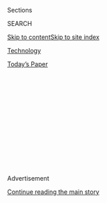 <div id="app">

<div>

<div>

<div>

<div class="NYTAppHideMasthead css-1q2w90k e1suatyy0">

<div class="section css-ui9rw0 e1suatyy2">

<div class="css-eph4ug er09x8g0">

<div class="css-6n7j50">

</div>

<span class="css-1dv1kvn">Sections</span>

<div class="css-10488qs">

<span class="css-1dv1kvn">SEARCH</span>

</div>

[Skip to content](#site-content)[Skip to site
index](#site-index)

</div>

<div id="masthead-section-label" class="css-1wr3we4 eaxe0e00">

[Technology](https://www.nytimes.com/section/technology)

</div>

<div class="css-10698na e1huz5gh0">

</div>

</div>

<div id="masthead-bar-one" class="section hasLinks css-15hmgas e1csuq9d3">

<div class="css-uqyvli e1csuq9d0">

</div>

<div class="css-1uqjmks e1csuq9d1">

</div>

<div class="css-9e9ivx">

[](https://myaccount.nytimes.com/auth/login?response_type=cookie&client_id=vi)

</div>

<div class="css-1bvtpon e1csuq9d2">

[Today’s
Paper](https://www.nytimes.com/section/todayspaper)

</div>

</div>

</div>

</div>

<div data-aria-hidden="false">

<div id="site-content" data-role="main">

<div>

<div class="css-1aor85t" style="opacity:0.000000001;z-index:-1;visibility:hidden">

<div class="css-1hqnpie">

<div class="css-epjblv">

<span class="css-17xtcya">[Technology](/section/technology)</span><span class="css-x15j1o">|</span><span class="css-fwqvlz">A
TikTok Twist on
‘PizzaGate’</span>

</div>

<div class="css-k008qs">

<div class="css-1iwv8en">

<span class="css-18z7m18"></span>

<div>

</div>

</div>

<span class="css-1n6z4y">https://nyti.ms/2NDV1Et</span>

<div class="css-1705lsu">

<div class="css-4xjgmj">

<div class="css-4skfbu" data-role="toolbar" data-aria-label="Social Media Share buttons, Save button, and Comments Panel with current comment count" data-testid="share-tools">

  - 
  - 
  - 
  - 
    
    <div class="css-6n7j50">
    
    </div>

  - 

</div>

</div>

</div>

</div>

</div>

</div>

<div id="NYT_TOP_BANNER_REGION" class="css-13pd83m">

</div>

<div id="top-wrapper" class="css-1sy8kpn">

<div id="top-slug" class="css-l9onyx">

Advertisement

</div>

[Continue reading the main
story](#after-top)

<div class="ad top-wrapper" style="text-align:center;height:100%;display:block;min-height:250px">

<div id="top" class="place-ad" data-position="top" data-size-key="top">

</div>

</div>

<div id="after-top">

</div>

</div>

<div>

<div id="sponsor-wrapper" class="css-1hyfx7x">

<div id="sponsor-slug" class="css-19vbshk">

Supported by

</div>

[Continue reading the main
story](#after-sponsor)

<div id="sponsor" class="ad sponsor-wrapper" style="text-align:center;height:100%;display:block">

</div>

<div id="after-sponsor">

</div>

</div>

<div class="css-186x18t">

on tech

</div>

<div class="css-1vkm6nb ehdk2mb0">

# A TikTok Twist on ‘PizzaGate’

</div>

Young people have tweaked the conspiracy, and today’s internet sites
help spread such false
ideas.

<div class="css-79elbk" data-testid="photoviewer-wrapper">

<div class="css-z3e15g" data-testid="photoviewer-wrapper-hidden">

</div>

<div class="css-1a48zt4 ehw59r15" data-testid="photoviewer-children">

![<span class="css-cnj6d5 e1z0qqy90" itemprop="copyrightHolder"><span class="css-1ly73wi e1tej78p0">Credit...</span><span><span>Lorna
Mills</span></span></span>](https://static01.nyt.com/images/2020/07/07/business/29ontech/29ontech-articleLarge-v5.gif?quality=75&auto=webp&disable=upscale)

</div>

</div>

<div class="css-18e8msd">

<div class="css-vp77d3 epjyd6m0">

<div class="css-hus3qt ey68jwv0" data-aria-hidden="true">

[![Shira
Ovide](https://static01.nyt.com/images/2020/03/18/reader-center/author-shira-ovide/author-shira-ovide-thumbLarge-v2.png
"Shira Ovide")](https://www.nytimes.com/by/shira-ovide)

</div>

<div class="css-1baulvz">

By [<span class="css-1baulvz last-byline" itemprop="name">Shira
Ovide</span>](https://www.nytimes.com/by/shira-ovide)

</div>

</div>

  - June 29,
    2020

  - 
    
    <div class="css-4xjgmj">
    
    <div class="css-d8bdto" data-role="toolbar" data-aria-label="Social Media Share buttons, Save button, and Comments Panel with current comment count" data-testid="share-tools">
    
      - 
      - 
      - 
      - 
        
        <div class="css-6n7j50">
        
        </div>
    
      - 
    
    </div>
    
    </div>

</div>

</div>

<div class="section meteredContent css-1r7ky0e" name="articleBody" itemprop="articleBody">

<div class="css-1fanzo5 StoryBodyCompanionColumn">

<div class="css-53u6y8">

*This article is part of the On Tech newsletter. You can* [*sign up
here*](https://www.nytimes.com/newsletters/signup/OT) *to receive it
weekdays.*

One of social media’s early conspiracy theories is back, but remade in
creatively horrible
ways.

“[PizzaGate,](https://www.nytimes.com/interactive/2016/12/10/business/media/pizzagate.html)”
a baseless notion that a Washington pizza parlor was the center of a
child sex abuse ring, [leading to a
shooting](https://www.nytimes.com/2016/12/05/business/media/comet-ping-pong-pizza-shooting-fake-news-consequences.html)
in 2016, is [catching on again with younger
people](https://www.nytimes.com/2020/06/27/technology/pizzagate-justin-bieber-qanon-tiktok.html)
on TikTok and other online hangouts, my colleagues [Cecilia
Kang](https://www.nytimes.com/by/cecilia-kang) and [Sheera
Frenkel](https://www.nytimes.com/by/sheera-frenkel) wrote.

I talked to Sheera about how young people have tweaked this conspiracy
and how internet sites help spread false ideas. (And, yes, our names are
pronounced the same but spelled differently.)

**Shira: How has this false conspiracy changed in four years?**

**Sheera:** Younger people on TikTok have made PizzaGate more relatable
for them. So a conspiracy that centered on Hillary Clinton and other
politicians a few years ago now instead ropes in celebrities like Justin
Bieber. Everyone is at home, bored and online more than usual. When I
talked to teens who were spreading these conspiracy videos, many of them
said it seemed like fun.

</div>

</div>

<div class="css-1fanzo5 StoryBodyCompanionColumn">

<div class="css-53u6y8">

**If it’s for “fun,” is this version of the PizzaGate conspiracy
harmless?**

It’s not. We’ve seen over and over that some people can get [so far into
conspiracies](https://www.nytimes.com/2020/04/23/podcasts/rabbit-hole-internet-youtube-virus.html)
that they take them seriously and
[commit](https://www.nytimes.com/2020/04/10/technology/coronavirus-5g-uk.html)[real-world
harm](https://www.nytimes.com/2020/02/09/us/politics/qanon-trump-conspiracy-theory.html).
And for people who are survivors of sexual abuse, it can be painful to
see people talking about it all over social media.

**Have the internet companies gotten better at stopping false
conspiracies like this?**

They have, but people who want to spread conspiracies are figuring out
workarounds. Facebook banned the PizzaGate hashtag, for example, but the
hashtag is not banned on Instagram, even though it’s owned by Facebook.
People also migrated to private groups where Facebook has less
visibility into what’s going on.

Tech companies’ [automated recommendation
systems](https://www.nytimes.com/2020/04/20/technology/youtube-conspiracy-theories.html)
also can suck people further into false ideas. I recently tried to join
[Facebook QAnon
conspiracy](https://www.nytimes.com/2018/08/01/us/politics/what-is-qanon.html)
groups, and Facebook immediately recommended I join PizzaGate groups,
too. On TikTok, what you see is largely decided by computer
recommendations. So I watched one video about PizzaGate, and the next
videos I saw in the app were all about PizzaGate.

**TikTok is a relatively new place where conspiracies can spread. What
is it doing to address this?**

TikTok is not proactively going out and looking for videos with
potentially false and dangerous ideas and removing them. There were more
than 80 million views of TikTok videos with PizzaGate-related hashtags.

The New York Times reached out to TikTok about the videos, pointing out
their spike. After we sent our email, TikTok removed many of the videos
and seemed to limit their spread. Facebook and Twitter often do this,
too — they frequently remove content only after journalists reach out
and point it out.

</div>

</div>

<div class="css-1fanzo5 StoryBodyCompanionColumn">

<div class="css-53u6y8">

**Do you worry that writing about baseless conspiracies gives them more
oxygen?**

We worry about that all the time, and spend as much time debating
whether to write about false conspiracies and misinformation as we do
writing about them.

We watch for ones that reach a critical mass; we don’t want to be the
place where people first find out about conspiracies. When a major news
organization writes about a conspiracy — even to debunk it — people who
want to believe it will twist it to appear to validate their views.

But to ignore them completely could also be dangerous.

-----

### Tip of the Week

## Use a Password Manager. Just Do It.

[*Brian X. Chen*](https://www.nytimes.com/by/brian-x-chen)*, a consumer
technology writer at The Times, has annoying but necessary medicine to
better protect ourselves online.*

Everybody needs to use a password manager, a piece of software that
helps you come up with complex passwords for all of your internet
accounts and secures them in a digital vault.

I’m not exaggerating. I mean everyone — from our grandparents to the
most tech savvy gearheads.

You know that you shouldn’t reuse the same password across multiple
accounts. If you do and just one company gets hacked, all of your other
accounts are also vulnerable.

But let’s be real: Everybody reuses passwords, or just changes a number
or two at the end. An On Tech reader, Rob Brennan in Montreal, recently
wrote in asking for help because he’s now visiting more and more sites
that require passwords. Another reader said that he creates complex
passwords and then has a hard time remembering them. Yes, of course.

</div>

</div>

<div class="css-1fanzo5 StoryBodyCompanionColumn">

<div class="css-53u6y8">

It’s not your fault. Blame the tech companies and the digital security
community for not coming up with something better than the antiquated,
hopelessly broken password as a way to prove who we are online.

Until there’s a better way, the best thing you can do is download a
password management app like 1Password or LastPass onto your mobile
devices and computer. (People who have Apple phones and computers also
have the option of iCloud Keychain. It works only on Apple devices, but
it’s better than nothing.)

These password management apps simplify the process by generating a
complex, unique password for you and saving your login details. To
unlock your vault of passwords, you just need to enter one master
password. Even better, you can set up the password management app to
quickly unlock your vault with biometrics like the iPhone’s face scanner
or the fingerprint scanner on Android phones.

To guide you through this process, both The Times’s product
recommendation site
[Wirecutter](https://www.nytimes.com/wirecutter/blog/why-you-need-a-password-manager-yes-you/)
and I have written [articles on getting started with password management
apps](https://www.nytimes.com/2016/01/21/technology/personaltech/apps-to-manage-passwords-so-they-are-harder-to-crack-than-password.html).
I’m warning you: This is a huge chore. For those of us with dozens of
internet accounts, you will have to log in to every one of them and
manually change each password.

These password management apps, however, simplify that process by
generating a complex, unique password for you and saving your login
details.

Just take on this task once, and your digital life will be much safer
for years to come.

-----

## Before we go …

  - **Resist overly simplistic utopian or dystopian explanations:** My
    colleague [John Herrman](https://www.nytimes.com/by/john-herrman)
    digs into research on [young people’s use of TikTok for political
    expression and
    activism](https://www.nytimes.com/2020/06/28/style/tiktok-teen-politics-gen-z.html).
    They’re neither all geniuses who cracked new kinds of political
    activism online, nor all cynics who are drowning in PizzaGate
    misinformation. People are complicated\! ([Charlie
    Warzel](https://www.nytimes.com/by/charlie-warzel), a Times Opinion
    writer, [had a similar
    take](https://www.nytimes.com/2020/06/22/opinion/trump-protest-gen-z.html)
    recently.)

  - **Maybe this time is different? (Or not.)** The Times tech reporter
    [David Streitfeld](https://www.nytimes.com/by/david-streitfeld) has
    [a historical reality
    check](https://www.nytimes.com/2020/06/29/technology/working-from-home-failure.html)
    to predictions that the pandemic will permanently result in more
    remote office work. “The history of telecommuting has been strewn
    with failure,” David writes. One challenge is that remote work
    should be paired with fundamental changes in work culture, but it
    usually isn’t.

  - **Tracing the history of Facebook’s relationship with President
    Trump:** The Washington Post has a [worthy
    read](https://www.washingtonpost.com/people/elizabeth-dwoskin/) of
    Facebook executives’ struggles with handling political figures,
    including Mr. Trump, who say inflammatory things online. The Post
    suggested that Facebook employees recommended ways for the president
    to revise one of his recent provocative posts so that it pushed
    right up to the edge of Facebook’s rules without breaking them.

### Hugs to this

Sometimes, TikTok is just a place to show your [wacky cat stuck in a
chandelier](https://www.tiktok.com/@mzav7/video/6842879004727430406).

-----

</div>

</div>

<div class="css-1fanzo5 StoryBodyCompanionColumn">

<div class="css-53u6y8">

*We want to hear from you. Tell us what you think of this newsletter and
what else you’d like us to explore. You can reach us at*
[*ontech@nytimes.com.*](mailto:ontech@nytimes.com?subject=On%20Tech%20Feedback)
**

*If you don’t already get this newsletter in your inbox,* [*please sign
up here*](https://www.nytimes.com/newsletters/signup/OT)*.*

</div>

</div>

</div>

<div>

</div>

<div>

</div>

<div>

</div>

<div>

<div id="bottom-wrapper" class="css-1ede5it">

<div id="bottom-slug" class="css-l9onyx">

Advertisement

</div>

[Continue reading the main
story](#after-bottom)

<div id="bottom" class="ad bottom-wrapper" style="text-align:center;height:100%;display:block;min-height:90px">

</div>

<div id="after-bottom">

</div>

</div>

</div>

</div>

</div>

## Site Index

<div>

</div>

## Site Information Navigation

  - [© <span>2020</span> <span>The New York Times
    Company</span>](https://help.nytimes.com/hc/en-us/articles/115014792127-Copyright-notice)

<!-- end list -->

  - [NYTCo](https://www.nytco.com/)
  - [Contact
    Us](https://help.nytimes.com/hc/en-us/articles/115015385887-Contact-Us)
  - [Work with us](https://www.nytco.com/careers/)
  - [Advertise](https://nytmediakit.com/)
  - [T Brand Studio](http://www.tbrandstudio.com/)
  - [Your Ad
    Choices](https://www.nytimes.com/privacy/cookie-policy#how-do-i-manage-trackers)
  - [Privacy](https://www.nytimes.com/privacy)
  - [Terms of
    Service](https://help.nytimes.com/hc/en-us/articles/115014893428-Terms-of-service)
  - [Terms of
    Sale](https://help.nytimes.com/hc/en-us/articles/115014893968-Terms-of-sale)
  - [Site
    Map](https://spiderbites.nytimes.com)
  - [Help](https://help.nytimes.com/hc/en-us)
  - [Subscriptions](https://www.nytimes.com/subscription?campaignId=37WXW)

</div>

</div>

</div>

</div>
